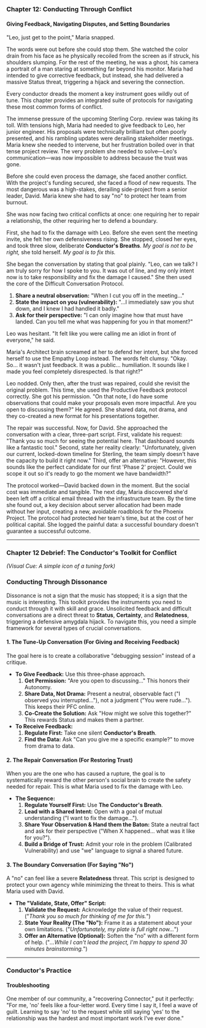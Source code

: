 ### **Chapter 12: Conducting Through Conflict**
#### Giving Feedback, Navigating Disputes, and Setting Boundaries

"Leo, just get to the point," Maria snapped.

The words were out before she could stop them. She watched the color drain from his face as he physically recoiled from the screen as if struck, his shoulders slumping. For the rest of the meeting, he was a ghost, his camera a portrait of a man staring at something far beyond his monitor. Maria had intended to give corrective feedback, but instead, she had delivered a massive Status threat, triggering a hijack and severing the connection.

Every conductor dreads the moment a key instrument goes wildly out of tune. This chapter provides an integrated suite of protocols for navigating these most common forms of conflict.

The immense pressure of the upcoming Sterling Corp. review was taking its toll. With tensions high, Maria had needed to give feedback to Leo, her junior engineer. His proposals were technically brilliant but often poorly presented, and his rambling updates were derailing stakeholder meetings. Maria knew she needed to intervene, but her frustration boiled over in that tense project review. The very problem she needed to solve—Leo's communication—was now impossible to address because the trust was gone.

Before she could even process the damage, she faced another conflict. With the project's funding secured, she faced a flood of new requests. The most dangerous was a high-stakes, derailing side-project from a senior leader, David. Maria knew she had to say "no" to protect her team from burnout.

She was now facing two critical conflicts at once: one requiring her to repair a relationship, the other requiring her to defend a boundary.

First, she had to fix the damage with Leo. Before she even sent the meeting invite, she felt her own defensiveness rising. She stopped, closed her eyes, and took three slow, deliberate **Conductor's Breaths**. *My goal is not to be right,* she told herself. *My goal is to fix this.*

She began the conversation by stating that goal plainly. "Leo, can we talk? I am truly sorry for how I spoke to you. It was out of line, and my only intent now is to take responsibility and fix the damage I caused." She then used the core of the Difficult Conversation Protocol.
1.  **Share a neutral observation:** "When I cut you off in the meeting..."
2.  **State the impact on you (vulnerability):** "...I immediately saw you shut down, and I knew I had handled it badly."
3.  **Ask for their perspective:** "I can only imagine how that must have landed. Can you tell me what was happening for you in that moment?"

Leo was hesitant. "It felt like you were calling me an idiot in front of everyone," he said.

Maria's Architect brain screamed at her to defend her intent, but she forced herself to use the Empathy Loop instead. The words felt clumsy. "Okay. So... it wasn't just feedback. It was a public... humiliation. It sounds like I made you feel completely disrespected. Is that right?"

Leo nodded. Only then, after the trust was repaired, could she revisit the original problem. This time, she used the Productive Feedback protocol correctly. She got his permission. "On that note, I do have some observations that could make your proposals even more impactful. Are you open to discussing them?" He agreed. She shared data, not drama, and they co-created a new format for his presentations together.

The repair was successful. Now, for David. She approached the conversation with a clear, three-part script. First, validate his request: "Thank you so much for seeing the potential here. That dashboard sounds like a fantastic tool." Second, state her reality clearly: "Unfortunately, given our current, locked-down timeline for Sterling, the team simply doesn't have the capacity to build it right now." Third, offer an alternative: "However, this sounds like the perfect candidate for our first 'Phase 2' project. Could we scope it out so it's ready to go the moment we have bandwidth?"

The protocol worked—David backed down in the moment. But the social cost was immediate and tangible. The next day, Maria discovered she'd been left off a critical email thread with the infrastructure team. By the time she found out, a key decision about server allocation had been made without her input, creating a new, avoidable roadblock for the Phoenix Project. The protocol had protected her team's time, but at the cost of her political capital. She logged the painful data: a successful boundary doesn't guarantee a successful outcome.

---
### **Chapter 12 Debrief: The Conductor's Toolkit for Conflict**
*(Visual Cue: A simple icon of a tuning fork)*

### Conducting Through Dissonance
Dissonance is not a sign that the music has stopped; it is a sign that the music is interesting. This toolkit provides the instruments you need to conduct through it with skill and grace. Unsolicited feedback and difficult conversations are a direct threat to **Status**, **Certainty**, and **Relatedness**, triggering a defensive amygdala hijack. To navigate this, you need a simple framework for several types of crucial conversations.

#### **1. The Tune-Up Conversation (For Giving and Receiving Feedback)**
The goal here is to create a collaborative "debugging session" instead of a critique.
*   **To Give Feedback:** Use this three-phase approach.
    1.  **Get Permission:** "Are you open to discussing..." This honors their Autonomy.
    2.  **Share Data, Not Drama:** Present a neutral, observable fact ("I observed you interrupted..."), not a judgment ("You were rude..."). This keeps their PFC online.
    3.  **Co-Create the Solution:** Ask "How might we solve this together?" This rewards Status and makes them a partner.
*   **To Receive Feedback:**
    1.  **Regulate First:** Take one silent **Conductor's Breath**.
    2.  **Find the Data:** Ask "Can you give me a specific example?" to move from drama to data.

#### **2. The Repair Conversation (For Restoring Trust)**
When you are the one who has caused a rupture, the goal is to systematically reward the other person's social brain to create the safety needed for repair. This is what Maria used to fix the damage with Leo.
*   **The Sequence:**
    1.  **Regulate Yourself First:** Use **The Conductor's Breath**.
    2.  **Lead with a Shared Intent:** Open with a goal of mutual understanding ("I want to fix the damage...").
    3.  **Share Your Observation & Hand them the Baton:** State a neutral fact and ask for their perspective ("When X happened... what was it like for you?").
    4.  **Build a Bridge of Trust:** Admit your role in the problem (Calibrated Vulnerability) and use "we" language to signal a shared future.

#### **3. The Boundary Conversation (For Saying "No")**
A "no" can feel like a severe **Relatedness** threat. This script is designed to protect your own agency while minimizing the threat to theirs. This is what Maria used with David.
*   **The "Validate, State, Offer" Script:**
    1.  **Validate the Request:** Acknowledge the value of their request. ("*Thank you so much for thinking of me for this.*")
    2.  **State Your Reality (The "No"):** Frame it as a statement about your own limitations. ("*Unfortunately, my plate is full right now...*")
    3.  **Offer an Alternative (Optional):** Soften the "no" with a different form of help. ("*...While I can't lead the project, I'm happy to spend 30 minutes brainstorming.*")

---
### **Conductor's Practice**

#### **Troubleshooting**
One member of our community, a "recovering Connector," put it perfectly: "For me, 'no' feels like a four-letter word. Every time I say it, I feel a wave of guilt. Learning to say 'no' to the request while still saying 'yes' to the relationship was the hardest and most important work I've ever done."
      